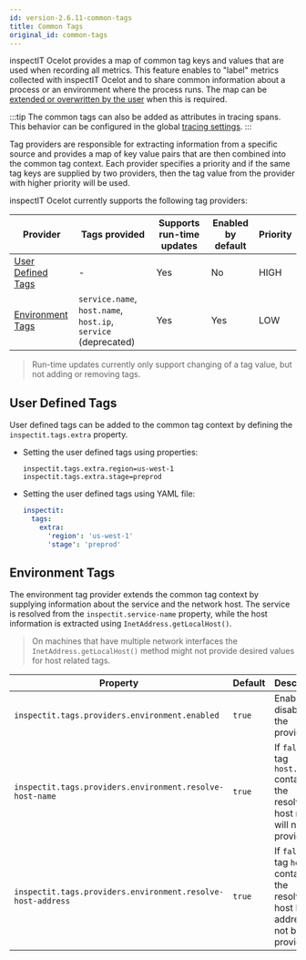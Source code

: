 ```yaml
---
id: version-2.6.11-common-tags
title: Common Tags
original_id: common-tags
---
```


inspectIT Ocelot provides a map of common tag keys and values that are used when recording all metrics.
This feature enables to "label" metrics collected with inspectIT Ocelot and to share common information about a process or an environment where the process runs.
The map can be [extended or overwritten by the user](#user-defined-tags) when this is required.

:::tip
The common tags can also be added as attributes in tracing spans.
This behavior can be configured in the global [tracing settings](tracing/tracing.md#common-tags-as-attributes).
:::

Tag providers are responsible for extracting information from a specific source and provides a map of key value pairs that are then combined into the common tag context.
Each provider specifies a priority and if the same tag keys are supplied by two providers, then the tag value from the provider with higher priority will be used.

inspectIT Ocelot currently supports the following tag providers:

| Provider                                | Tags provided                                                  | Supports run-time updates | Enabled by default | Priority |
|-----------------------------------------|----------------------------------------------------------------|---------------------------|--------------------|----------|
| [User Defined Tags](#user-defined-tags) | -                                                              | Yes                       | No                 | HIGH     |
| [Environment Tags](#environment-tags)   | `service.name`, `host.name`, `host.ip`, `service` (deprecated) | Yes                       | Yes                | LOW      |

> Run-time updates currently only support changing of a tag value, but not adding or removing tags.

## User Defined Tags

User defined tags can be added to the common tag context by defining the `inspectit.tags.extra` property.

* Setting the user defined tags using properties:
   ```properties
   inspectit.tags.extra.region=us-west-1
   inspectit.tags.extra.stage=preprod
   ```

* Setting the user defined tags using YAML file:
   ```YAML
   inspectit:
     tags:
       extra:
         'region': 'us-west-1'
         'stage': 'preprod'
   ```

## Environment Tags

The environment tag provider extends the common tag context by supplying information about the service and the network host.
The service is resolved from the `inspectit.service-name` property, while the host information is extracted using `InetAddress.getLocalHost()`.

> On machines that have multiple network interfaces the `InetAddress.getLocalHost()` method might not provide desired values for host related tags.

| Property                                                    | Default | Description                                                                                 |
|-------------------------------------------------------------|---------|---------------------------------------------------------------------------------------------|
| `inspectit.tags.providers.environment.enabled`              | `true`  | Enables or disables the provider.                                                           |
| `inspectit.tags.providers.environment.resolve-host-name`    | `true`  | If `false`, the tag `host.name` containing the resolved host name will not be provided.     |
| `inspectit.tags.providers.environment.resolve-host-address` | `true`  | If `false`, the tag `host.ip` containing the resolved host IP address will not be provided. |
